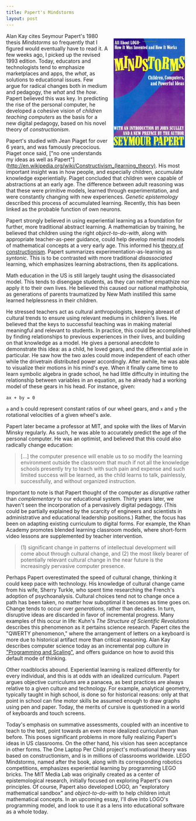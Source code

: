 ```yaml
---
title: Papert's Mindstorms
layout: post
---
```


<img src="/images/mindstorms.jpg" style="height: auto; width: 195px; margin: 15px; float: right;">

Alan Kay cites Seymour Papert's 1980 thesis *Mindstorms* so frequently that I figured would eventually have to read it. A few weeks ago, I picked up the revised 1993 edition. Today, educators and technologists tend to emphasize marketplaces and apps, the *what*, as solutions to educational issues. Few argue for radical changes both in medium and pedagogy, the *what* and the *how*. Papert believed this was key. In predicting the rise of the personal computer, he developed a cohesive vision of *children teaching computers* as the basis for a new digital pedagogy, based on his novel theory of *constructionism*.

Papert's studied with Jean Piaget for over 6 years, and was famously precocious. Piaget once said, ["no one understands my ideas as well as Papert"](http://en.wikipedia.org/wiki/Constructivism_(learning_theory). His most important insight was in how people, and especially children, accumulate knowledge experientially. Piaget concluded that children were capable of abstractions at an early age. The difference between adult reasoning was that these were primitive models, learned through experimentation, and were constantly changing with new experiences. *Genetic epistemology* described this process of accumulated learning. Recently, this has been linked as the probable function of own neurons.

Papert strongly believed in using experiential learning as a foundation for further, more traditional abstract learning. A mathematician by training, he believed that children using the right *object-to-do-with*, along with appropriate teacher-as-peer guidance, could help develop mental models of mathematical concepts at a very early age. This informed his [theory of constructionism](http://wiki.laptop.org/go/Constructionism). Papert summarizes experimentation-as-learning as *syntonic*. This is to be contrasted with more traditional *disassociated* learning, which emphasizes learning abstractions, then its applications. 

Math education in the US is still largely taught using the disassociated model. This tends to disengage students, as they can neither empathize nor apply it to their own lives. He believed this caused our national mathphobia, as generations of parents traumatized by New Math instilled this same learned helplessness in their children.

He stressed teachers act as cultural anthropologists, keeping abreast of cultural trends to ensure using relevant mediums in children's lives. He believed that the keys to successful teaching was in making material meaningful and relevant to students. In practice, this could be accomplished by finding relationships to previous experiences in their lives, and building on that knowledge as a model. He gives a personal anecdote to demonstrate this idea: as a child, he loved gears, and the differential axle in particular. He saw how the two axles could move independent of each other while the drivetrain distributed power accordingly. After awhile, he was able to visualize their motions in his mind's eye. When it finally came time to learn symbolic algebra in grade school, he had little difficulty in intuiting the relationship between variables in an equation, as he already had a working model of these gears in his head. For instance, given:

	ax + by = 0

`a`  and `b` could represent constant ratios of our wheel gears, and `x` and `y` the rotational velocities of a given wheel's axle.

Papert later became a professor at MIT, and spoke with the likes of Marvin Minsky regularly. As such, he was able to accurately predict the age of the personal computer. He was an optimist, and believed that this could also radically change education:

> \[...\] the computer presence will enable us to so modify the learning environment outside the classroom that much if not all the knowledge schools presently try to teach with such pain and expense and such limited success will be learned, as the child learns to talk, painlessly, successfully, and without organized instruction.

Important to note is that Papert thought of the computer as *disruptive* rather than *complementary* to our educational system. Thirty years later, we haven't seen the incorporation of a pervasively digital pedagogy. (This could be partially explained by the scarcity of engineers and scientists in administrative and educational leadership positions.) Rather, the focus has been on adapting existing curriculum to digital forms. For example, the Khan Academy promotes blended learning classroom models, where short-form video lessons are supplemented by teacher intervention.

> (1) significant change in patterns of intellectual development will come about through cultural change, and (2) the most likely bearer of potentially relevant cultural change in the near future is the increasingly pervasive computer presence.

Perhaps Papert overestimated the speed of cultural change, thinking it could keep pace with technology. His knowledge of cultural change came from his wife, Sherry Turkle, who spent time researching the French's adoption of psychoanalysis. Cultural choices tend not to change once a path has been taken, no matter how suboptimal it becomes as time goes on. Change tends to occur over *generations*, rather than decades. In turn, disruptive ideas are discarded in favor of incremental progress. Many examples of this occur in life: Kuhn's *The Structure of Scientific Revolutions* describes this phenomenon as it pertains science research. Papert cites the "QWERTY phenomenon," where the arrangement of letters on a keyboard is more due to historical artifact more than critical reasoning. Alan Kay describes computer science today as an incremental pop culture in ["Programming and Scaling"](https://www.tele-task.de/archive/video/flash/14029/), and offers guidance on how to avoid this default mode of thinking.

Other roadblocks abound. Experiential learning is realized differently for every individual, and this is at odds with an idealized curriculum. Papert argues objective curriculums are a panacea, as best practices are always relative to a given culture and technology. For example, analytical geometry, typically taught in high school, is done so for historical reasons: only at that point in school can fine motor skills be assumed enough to draw graphs using pen and paper. Today, the merits of cursive is questioned in a world of keyboards and touch screens.

Today's emphasis on summative assessments, coupled with an incentive to teach to the test, point towards an even more idealized curriculum than before. This poses significant problems in more fully realizing Papert's ideas in US classrooms. On the other hand, his vision has seen acceptance in other forms. The One Laptop Per Child project's motivational theory was based on constructionism, and is in millions of classrooms worldwide. LEGO Mindstorms, named after the book, along with its corresponding robotics competitions, emphasizes experiential learning by programming LEGO bricks. The MIT Media Lab was originally created as a center of epistemological research, initially focused on exploring  Papert's own principles. Of course, Papert also developed LOGO, an "exploratory mathematical sandbox" and *object-to-do-with* to help children intuit mathematical concepts. In an upcoming essay, I'll dive into LOGO's programming model, and look to use it as a lens into educational software as a whole today.
